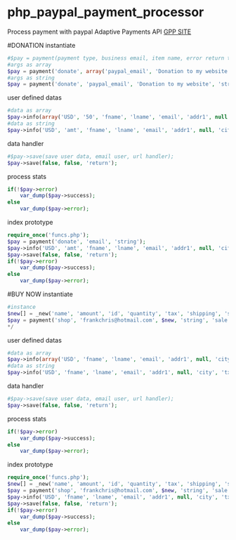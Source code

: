 # php_paypal_payment_processor
Process payment with paypal Adaptive Payments API [GPP SITE](http://ghostff.com/demo/oop/?Php_Paypal_Payment_Processor=php)

#DONATION
instantiate
```php
#$pay = payment(payment type, business email, item name, error return type);
#args as array
$pay = payment('donate', array('paypal_email', 'Donation to my website', 'string'));
#args as string
$pay = payment('donate', 'paypal_email', 'Donation to my website', 'string')
```

user defined datas
```php
#data as array 
$pay->info(array('USD', '50', 'fname', 'lname', 'email', 'addr1', null, 'city', 'state', 'zip', 'country', 'area code', 'phone', null, null));
#data as string
$pay->info('USD', 'amt', 'fname', 'lname', 'email', 'addr1', null, 'city', 'tx', 'zip', 'country', 'area code', 'phone', null, null);
```

data handler
```php
#$pay->save(save user data, email user, url handler);
$pay->save(false, false, 'return');
```

process stats
```php
if(!$pay->error)
	var_dump($pay->success);
else
	var_dump($pay->error);
```

index prototype
```php
require_once('funcs.php');
$pay = payment('donate', 'email', 'string');
$pay->info('USD', 'amt', 'fname', 'lname', 'email', 'addr1', null, 'city', 'tx', 'zip', 'country', 'area code', 'phone', null, null);
$pay->save(false, false, 'return');
if(!$pay->error)
	var_dump($pay->success);
else
	var_dump($pay->error);
```

#BUY NOW
instantiate
```php
#instance
$new[] = _new('name', 'amount', 'id', 'quantity', 'tax', 'shipping', 'shipping charge', 'discount amount', null, null, 'Optional label ');
$pay = payment('shop', 'frankchris@hotmail.com', $new, 'string', 'sale');
*/
```

user defined datas
```php
#data as array 
$pay->info(array('USD', 'fname', 'lname', 'email', 'addr1', null, 'city', 'state', 'zip', 'country', 'area code', 'phone', null, null));
#data as string
$pay->info('USD', 'fname', 'lname', 'email', 'addr1', null, 'city', 'tx', 'zip', 'country', 'area code', 'phone', null, null);
```

data handler
```php
#$pay->save(save user data, email user, url handler);
$pay->save(false, false, 'return');
```

process stats
```php
if(!$pay->error)
	var_dump($pay->success);
else
	var_dump($pay->error);
```

index prototype
```php
require_once('funcs.php');
$new[] = _new('name', 'amount', 'id', 'quantity', 'tax', 'shipping', 'shipping charge', 'discount amount', null, null, 'Optional label ');
$pay = payment('shop', 'frankchris@hotmail.com', $new, 'string', 'sale');
$pay->info('USD', 'fname', 'lname', 'email', 'addr1', null, 'city', 'tx', 'zip', 'country', 'area code', 'phone', null, null);
$pay->save(false, false, 'return');
if(!$pay->error)
	var_dump($pay->success);
else
	var_dump($pay->error);
```